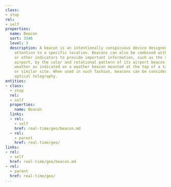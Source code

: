 ```yaml
---
class:
- stop
rel:
- self
properties:
  name: Beacon
  sort: 3346
  level: 3
  description: A beacon is an intentionally conspicuous device designed to attract
    attention to a specific location. Beacons can also be combined with semaphoric
    or other indicators to provide important information, such as the status of an
    airport, by the color and rotational pattern of its airport beacon, or of pending
    weather as indicated on a weather beacon mounted at the top of a tall building
    or similar site. When used in such fashion, beacons can be considered a form of
    optical telegraphy.
entities:
- class:
  - stop
  rel:
  - self
  properties:
    name: Beacon
  links:
  - rel:
    - self
    href: real-time/geo/beacon.md
  - rel:
    - parent
    href: real-time/geo/
links:
- rel:
  - self
  href: real-time/geo/beacon.md
- rel:
  - parent
  href: real-time/geo/
...
```

